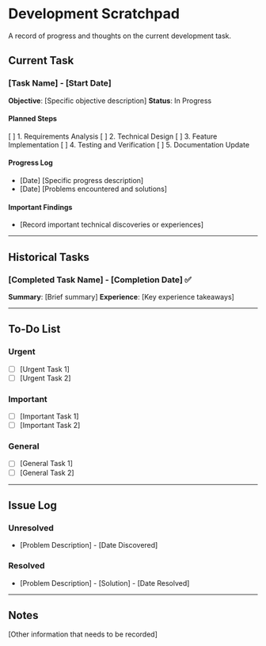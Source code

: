 # Development Scratchpad

A record of progress and thoughts on the current development task.

## Current Task

### [Task Name] - [Start Date]
**Objective**: [Specific objective description]
**Status**: In Progress

#### Planned Steps
[ ] 1. Requirements Analysis
[ ] 2. Technical Design
[ ] 3. Feature Implementation
[ ] 4. Testing and Verification
[ ] 5. Documentation Update

#### Progress Log
- [Date] [Specific progress description]
- [Date] [Problems encountered and solutions]

#### Important Findings
- [Record important technical discoveries or experiences]

---

## Historical Tasks

### [Completed Task Name] - [Completion Date] ✅
**Summary**: [Brief summary]
**Experience**: [Key experience takeaways]

---

## To-Do List

### Urgent
- [ ] [Urgent Task 1]
- [ ] [Urgent Task 2]

### Important
- [ ] [Important Task 1]
- [ ] [Important Task 2]

### General
- [ ] [General Task 1]
- [ ] [General Task 2]

---

## Issue Log

### Unresolved
- [Problem Description] - [Date Discovered]

### Resolved
- [Problem Description] - [Solution] - [Date Resolved]

---

## Notes
[Other information that needs to be recorded]

